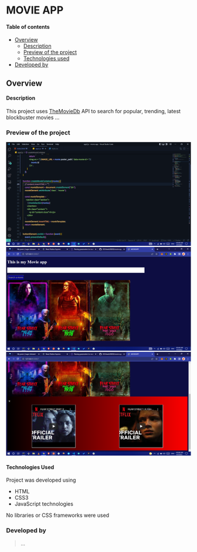 # MOVIE APP

#### Table of contents

-   [Overview](#overview)
    -   [Description](#description)
    -   [Preview of the project](#preview-of-the-project)
    -   [Technologies used](#technologies-used)
-   [Developed by](#developed-by)

## Overview

#### Description

This project uses [TheMovieDb](https://api.themoviedb.org) API to search for popular, trending, latest blockbuster movies
...

### Preview of the project

![](./screenshots/code.png)
![](./screenshots/iframe1.png)
![](./screenshots/iframe2.png)

#### Technologies Used

Project was developed using

-   HTML
-   CSS3
-   JavaScript technologies

No libraries or CSS frameworks were used

### Developed by

> ...

